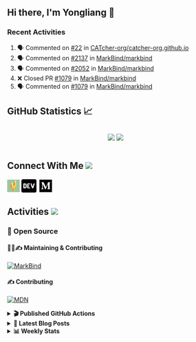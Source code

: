 ## Hi there, I'm Yongliang 👋

### Recent Activities

<!--START_SECTION:activity-->
1. 🗣 Commented on [#22](https://github.com/CATcher-org/catcher-org.github.io/issues/22) in [CATcher-org/catcher-org.github.io](https://github.com/CATcher-org/catcher-org.github.io)
2. 🗣 Commented on [#2137](https://github.com/MarkBind/markbind/issues/2137) in [MarkBind/markbind](https://github.com/MarkBind/markbind)
3. 🗣 Commented on [#2052](https://github.com/MarkBind/markbind/issues/2052) in [MarkBind/markbind](https://github.com/MarkBind/markbind)
4. ❌ Closed PR [#1079](https://github.com/MarkBind/markbind/pull/1079) in [MarkBind/markbind](https://github.com/MarkBind/markbind)
5. 🗣 Commented on [#1079](https://github.com/MarkBind/markbind/issues/1079) in [MarkBind/markbind](https://github.com/MarkBind/markbind)
<!--END_SECTION:activity-->

## GitHub Statistics :chart_with_upwards_trend:
<div align="center">
<div style="display: flex; align-items: center; justify-content: center;">

[![](https://github-readme-stats-tlylt.vercel.app/api?username=tlylt&show_icons=true&theme=tokyonight&hide_border=true&locale=en)](https://github.com/tlylt)
[![](https://github-readme-streak-stats.herokuapp.com/?user=tlylt&theme=tokyonight&hide_border=true)](https://github.com/tlylt)
</div>
</div>

## Connect With Me <img src="https://media.giphy.com/media/2wh5K5yE3ulp3xgYcG/giphy-downsized.gif" width="30">

<a href="https://www.yongliangliu.com/" target="_blank"><img align="center" src="static/site-icon.png" alt="yongliangliu.com" height="29" width="29" /></a>
<a href="https://dev.to/tlylt" target="_blank"><img align="center" src="static/dev-badge.svg" alt="dev.to/tlylt" height="35" width="35" /></a>
<a href="https://tlylt.medium.com" target="_blank"><img align="center" src="static/medium.png" alt="tlylt.medium.com" height="35" width="35" /></a>

## Activities <img src="https://media.giphy.com/media/WUlplcMpOCEmTGBtBW/giphy.gif" width="30">

### 🔭 Open Source

#### 👷‍♂️✍️ Maintaining & Contributing
[![MarkBind](https://github-readme-stats-tlylt.vercel.app/api/pin/?username=markbind&repo=markbind)](https://github.com/MarkBind/markbind)

#### ✍️ Contributing
[![MDN](https://github-readme-stats-tlylt.vercel.app/api/pin/?username=mdn&repo=content)](https://github.com/mdn/content)

<details>
<summary> <b>🎬 Published GitHub Actions </b> </summary>

[![install-graphviz](https://github-readme-stats-tlylt.vercel.app/api/pin/?username=tlylt&repo=install-graphviz)](https://github.com/tlylt/install-graphviz)

[![reposense-action](https://github-readme-stats-tlylt.vercel.app/api/pin/?username=tlylt&repo=reposense-action)](https://github.com/tlylt/reposense-action)

[![markbin-action](https://github-readme-stats-tlylt.vercel.app/api/pin/?username=markbind&repo=markbind-action)](https://github.com/MarkBind/markbind-action)

</details>

<details>
<summary> <b>📕 Latest Blog Posts</b> </summary>

<!-- BLOG-POST-LIST:START -->
- [Creating a regex-based Markdown parser in TypeScript](https://www.yongliangliu.com/blog/rmark/)
- [Create VSCode Snippets for Markdown Blog Workflows](https://www.yongliangliu.com/blog/vscode-snippets/)
- [Brag Doc 2023](https://www.yongliangliu.com/blog/brag-doc-2023/)
- [My Journey into Open Source](https://www.yongliangliu.com/blog/my-journey-into-open-source/)
- [Resources for Orbital CP2106 Independent Software Development Project](https://www.yongliangliu.com/blog/orbital-prep/)
<!-- BLOG-POST-LIST:END -->

</details>

<details>
<summary> <b>📊 Weekly Stats</b> </summary>

<!--START_SECTION:waka-->
![Code Time](http://img.shields.io/badge/Code%20Time-794%20hrs%2023%20mins-blue)

**🐱 My GitHub Data** 

> 🏆 496 Contributions in the Year 2023
 > 
> 📦 438.5 kB Used in GitHub's Storage 
 > 
> 🚫 Not Opted to Hire
 > 
> 📜 159 Public Repositories 
 > 
> 🔑 27 Private Repositories  
 > 
**I'm an Early 🐤** 

```text
🌞 Morning      228 commits       ███████░░░░░░░░░░░░░░░░░░   31.49 % 
🌆 Daytime      176 commits       ██████░░░░░░░░░░░░░░░░░░░   24.31 % 
🌃 Evening      271 commits       █████████░░░░░░░░░░░░░░░░   37.43 % 
🌙 Night         49 commits       █░░░░░░░░░░░░░░░░░░░░░░░░   06.77 % 

```
📅 **I'm Most Productive on Friday** 

```text
Monday         112 commits       ███░░░░░░░░░░░░░░░░░░░░░░   15.47 % 
Tuesday         90 commits       ███░░░░░░░░░░░░░░░░░░░░░░   12.43 % 
Wednesday      128 commits       ████░░░░░░░░░░░░░░░░░░░░░   17.68 % 
Thursday        91 commits       ███░░░░░░░░░░░░░░░░░░░░░░   12.57 % 
Friday         161 commits       █████░░░░░░░░░░░░░░░░░░░░   22.24 % 
Saturday        79 commits       ██░░░░░░░░░░░░░░░░░░░░░░░   10.91 % 
Sunday          63 commits       ██░░░░░░░░░░░░░░░░░░░░░░░   08.70 % 

```


📊 **This Week I Spent My Time On** 

```text
⌚︎ Time Zone: Asia/Singapore

💬 Programming Languages: 
Markdown                 9 hrs 21 mins       ██████████████████░░░░░░░   75.02 % 
JSON                     52 mins             █░░░░░░░░░░░░░░░░░░░░░░░░   07.05 % 
Java                     49 mins             █░░░░░░░░░░░░░░░░░░░░░░░░   06.64 % 
JavaScript               38 mins             █░░░░░░░░░░░░░░░░░░░░░░░░   05.11 % 
Git Config               12 mins             ░░░░░░░░░░░░░░░░░░░░░░░░░   01.66 % 

```


 Last Updated on 14/02/2023 00:39:07 UTC
<!--END_SECTION:waka-->

</details>
